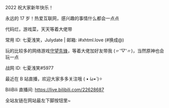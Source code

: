 2022 祝大家新年快乐！

永远的 17 岁！热爱互联网，感兴趣的事情什么都会一点点

代码烂，游戏菜，天天等着大佬带

常用 ID: 七夏浅笑，Julydate   |   邮箱: i#xhtml.love (#换成@)

玩的比较多的网络游戏[守望先锋]( https://ow.blizzard.cn/home)，等着大佬加好友带我 (〃'▽'〃)，当然原神也会玩一点

战网 ID: 七夏浅笑#5977

最近在 B 站直播，欢迎大家多多关注哦 ( • ̀ω•́ )✧

BiliBili 直播间: https://live.bilibili.com/22628687

全站友链在网站最左下脚按钮里~
